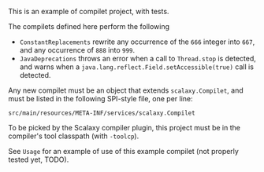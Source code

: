 This is an example of compilet project, with tests.

The compilets defined here perform the following
*   `ConstantReplacements` rewrite any occurrence of the `666` integer into `667`, and any occurrence of `888` into `999`.
*   `JavaDeprecations` throws an error when a call to `Thread.stop` is detected, and warns when a `java.lang.reflect.Field.setAccessible(true)` call is detected.

Any new compilet must be an object that extends `scalaxy.Compilet`, and must be listed in the following SPI-style file, one per line:

    src/main/resources/META-INF/services/scalaxy.Compilet
    
To be picked by the Scalaxy compiler plugin, this project must be in the compiler's tool classpath (with `-toolcp`).

See `Usage` for an example of use of this example compilet (not properly tested yet, TODO).
